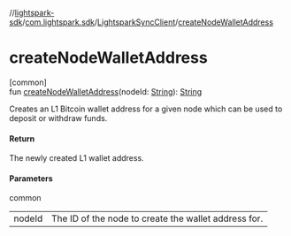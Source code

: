//[lightspark-sdk](../../../index.md)/[com.lightspark.sdk](../index.md)/[LightsparkSyncClient](index.md)/[createNodeWalletAddress](create-node-wallet-address.md)

# createNodeWalletAddress

[common]\
fun [createNodeWalletAddress](create-node-wallet-address.md)(nodeId: [String](https://kotlinlang.org/api/latest/jvm/stdlib/kotlin/-string/index.html)): [String](https://kotlinlang.org/api/latest/jvm/stdlib/kotlin/-string/index.html)

Creates an L1 Bitcoin wallet address for a given node which can be used to deposit or withdraw funds.

#### Return

The newly created L1 wallet address.

#### Parameters

common

| | |
|---|---|
| nodeId | The ID of the node to create the wallet address for. |
